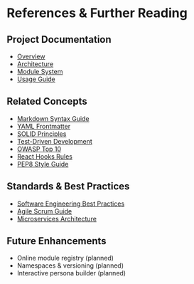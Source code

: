 # References & Further Reading

## Project Documentation

- [Overview](./overview.md)
- [Architecture](./architecture.md)
- [Module System](./module-system.md)
- [Usage Guide](./usage.md)

## Related Concepts

- [Markdown Syntax Guide](https://www.markdownguide.org/basic-syntax/)
- [YAML Frontmatter](https://jekyllrb.com/docs/front-matter/)
- [SOLID Principles](https://en.wikipedia.org/wiki/SOLID)
- [Test-Driven Development](https://martinfowler.com/bliki/TestDrivenDevelopment.html)
- [OWASP Top 10](https://owasp.org/www-project-top-ten/)
- [React Hooks Rules](https://react.dev/reference/rules-of-hooks)
- [PEP8 Style Guide](https://peps.python.org/pep-0008/)

## Standards & Best Practices

- [Software Engineering Best Practices](https://martinfowler.com/articles/practical-test-pyramid.html)
- [Agile Scrum Guide](https://scrumguides.org/)
- [Microservices Architecture](https://martinfowler.com/microservices/)

## Future Enhancements

- Online module registry (planned)
- Namespaces & versioning (planned)
- Interactive persona builder (planned)